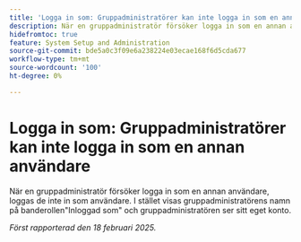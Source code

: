 ```yaml
---
title: 'Logga in som: Gruppadministratörer kan inte logga in som en annan användare'
description: När en gruppadministratör försöker logga in som en annan användare, loggas de inte in som användare. I stället visas gruppadministratörens namn när du loggar in som banderoll, och gruppadministratören ser sitt eget konto.
hidefromtoc: true
feature: System Setup and Administration
source-git-commit: bde5a0c3f09e6a238224e03ecae168f6d5cda677
workflow-type: tm+mt
source-wordcount: '100'
ht-degree: 0%

---
```



# Logga in som: Gruppadministratörer kan inte logga in som en annan användare

När en gruppadministratör försöker logga in som en annan användare, loggas de inte in som användare. I stället visas gruppadministratörens namn på banderollen&quot;Inloggad som&quot; och gruppadministratören ser sitt eget konto.

_Först rapporterad den 18 februari 2025._
